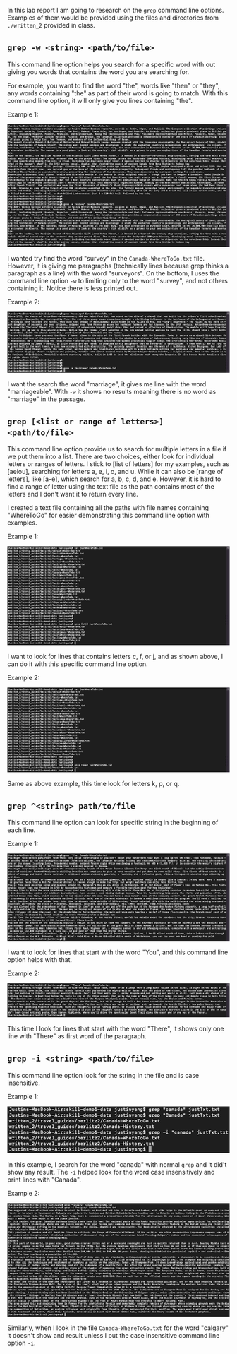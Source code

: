 In this lab report I am going to research on the `grep` command line options. Examples of them would be provided using the files and directories from `./written_2` provided in class.

`grep -w <string> <path/to/file>`
---

This command line option helps you search for a specific word with out giving you words that contains the word you are searching for.

For example, you want to find the word "the", words like "then" or "they", any words containing "the" as part of their word is going to match. With this command line option, it will only give you lines containing "the".

Example 1:

![Image](grep-w1.png)

I wanted try find the word "survey" in the `Canada-WhereToGo.txt` file. However, it is giving me paragraphs (technically lines because grep thinks a paragraph as a line) with the word "surveyors". On the bottom, I uses the command line option `-w` to limiting only to the word "survey", and not others containing it. Notice there is less printed out.

Example 2:

![Image](grep-w2.png)

I want the search the word "marriage", it gives me line with the word "marriageable". With `-w` it shows no results meaning there is no word as "marriage" in the passage.

`grep [<list or range of letters>] <path/to/file>`
---

This command line option provide us to search for multiple letters in a file if we put them into a list. There are two choices, either look for individual letters or ranges of letters. I stick to [list of letters] for my examples, such as [aeiou], searching for letters a, e, i, o, and u. While it can also be [range of letters], like [a-e], which search for a, b, c, d, and e. However, it is hard to find a range of letter using the text file as the path contains most of the letters and I don't want it to return every line. 

I created a text file containing all the paths with file names containing "WhereToGo" for easier demonstrating this command line option with examples.

Example 1:

![Image](greplist1.png)

I want to look for lines that contains letters c, f, or j, and as shown above, I can do it with this specific command line option.

Example 2:

![Image](greplist2.png)
  
Same as above example, this time look for letters k, p, or q. 

`grep ^<string> path/to/file`
---
  
This command line option can look for specific string in the beginning of each line.

Example 1:

![Image](grep^1.png)
  
I want to look for lines that start with the word "You", and this command line option helps with that.

Example 2:

![Image](grep^2.png)
  
This time I look for lines that start with the word "There", it shows only one line with "There" as first word of the paragraph.

`grep -i <string> <path/to/file>`
---

This command line option look for the string in the file and is case insensitive.
    
Example 1:

![Image](grep-i1.png)
    
In this example, I search for the word "canada" with normal `grep` and it did't show any result. The `-i` helped look for the word case insensitively and print lines with "Canada".

Example 2:

![Image](grep-i2.png)
    
Similarly, when I look in the file `Canada-WhereToGo.txt` for the word "calgary" it doesn't show and result unless I put the case insensitive command line option `-i`.

